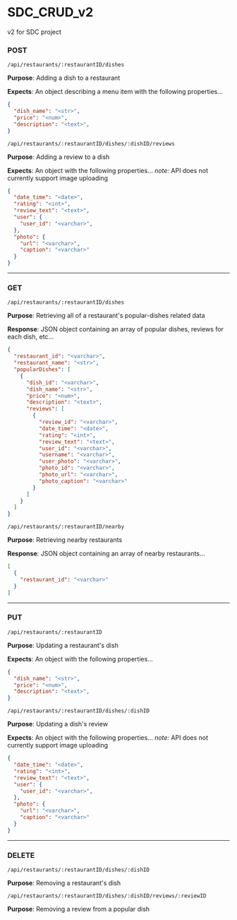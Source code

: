 # SDC_CRUD_v2
v2 for SDC project

### POST

`/api/restaurants/:restaurantID/dishes`

**Purpose**: Adding a dish to a restaurant

**Expects**: An object describing a menu item with the following properties...
```json
{
  "dish_name": "<str>",
  "price": "<num>",
  "description": "<text>",
}
```

`/api/restaurants/:restaurantID/dishes/:dishID/reviews`

**Purpose**: Adding a review to a dish

**Expects**: An object with the following properties...
*note:* API does not currently support image uploading
```json
{
  "date_time": "<date>",
  "rating": "<int>",
  "review_text": "<text>",
  "user": {
    "user_id": "<varchar>",
  },
  "photo": {
    "url": "<varchar>",
    "caption": "<varchar>"
  }
}
```
______________________________________________________
### GET

`/api/restaurants/:restaurantID/dishes`

**Purpose**: Retrieving all of a restaurant's popular-dishes related data

**Response**: JSON object containing an array of popular dishes, reviews for each dish, etc...
```json
{
  "restaurant_id": "<varchar>",
  "restaurant_name": "<str>",
  "popularDishes": [
    {
      "dish_id": "<varchar>",
      "dish_name": "<str>",
      "price": "<num>",
      "description": "<text>",
      "reviews": [
        {
          "review_id": "<varchar>",
          "date_time": "<date>",
          "rating": "<int>",
          "review_text": "<text>",
          "user_id": "<varchar>",
          "username": "<varchar>",
          "user_photo": "<varchar>",
          "photo_id": "<varchar>",
          "photo_url": "<varchar>",
          "photo_caption": "<varchar>"
        }
      ]
    }
  ]
}
```

`/api/restaurants/:restaurantID/nearby`

**Purpose**: Retrieving nearby restaurants

**Response**: JSON object containing an array of nearby restaurants...
```json
[
  {
    "restaurant_id": "<varchar>"
  }
]
```

______________________________________________________
### PUT

`/api/restaurants/:restaurantID`

**Purpose**: Updating a restaurant's dish

**Expects**: An object with the following properties...
```json
{
  "dish_name": "<str>",
  "price": "<num>",
  "description": "<text>",
}
```

`/api/restaurants/:restaurantID/dishes/:dishID`

**Purpose**: Updating a dish's review

**Expects**: An object with the following properties...
*note:* API does not currently support image uploading
```json
{
  "date_time": "<date>",
  "rating": "<int>",
  "review_text": "<text>",
  "user": {
    "user_id": "<varchar>",
  },
  "photo": {
    "url": "<varchar>",
    "caption": "<varchar>"
  }
}
```
______________________________________________________
### DELETE

`/api/restaurants/:restaurantID/dishes/:dishID`

**Purpose**: Removing a restaurant's dish

`/api/restaurants/:restaurantID/dishes/:dishID/reviews/:reviewID`

**Purpose**: Removing a review from a popular dish
